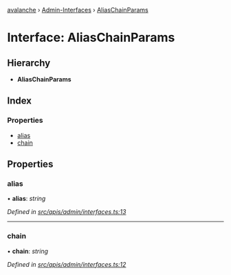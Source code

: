 [avalanche](../README.md) › [Admin-Interfaces](../modules/admin_interfaces.md) › [AliasChainParams](admin_interfaces.aliaschainparams.md)

# Interface: AliasChainParams

## Hierarchy

* **AliasChainParams**

## Index

### Properties

* [alias](admin_interfaces.aliaschainparams.md#alias)
* [chain](admin_interfaces.aliaschainparams.md#chain)

## Properties

###  alias

• **alias**: *string*

*Defined in [src/apis/admin/interfaces.ts:13](https://github.com/ava-labs/avalanchejs/blob/598fbcc/src/apis/admin/interfaces.ts#L13)*

___

###  chain

• **chain**: *string*

*Defined in [src/apis/admin/interfaces.ts:12](https://github.com/ava-labs/avalanchejs/blob/598fbcc/src/apis/admin/interfaces.ts#L12)*
